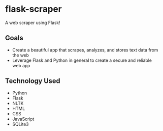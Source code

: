 # flask-scraper

A web scraper using Flask!

## Goals

- Create a beautiful app that scrapes, analyzes, and stores text data from the web
- Leverage Flask and Python in general to create a secure and reliable web app

## Technology Used

- Python
- Flask
- NLTK
- HTML
- CSS
- JavaScript
- SQLite3
